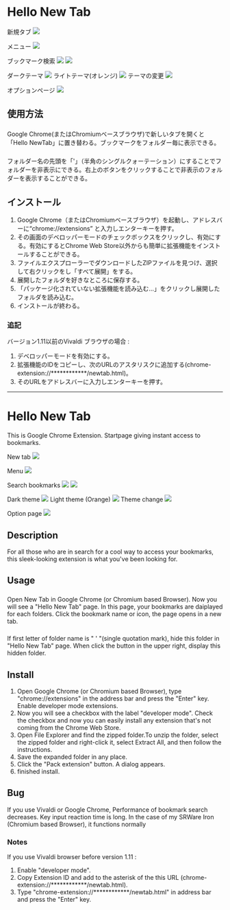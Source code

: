 Hello New Tab
====
新規タブ
<img src="https://raw.githubusercontent.com/Yoseatlly/Data/master/HelloNewTab/img_5.x_001.png">

メニュー
<img src="https://raw.githubusercontent.com/Yoseatlly/Data/master/HelloNewTab/img_5.x_002.png">

ブックマーク検索
<img src="https://raw.githubusercontent.com/Yoseatlly/Data/master/HelloNewTab/img_5.x_003.png">
<img src="https://raw.githubusercontent.com/Yoseatlly/Data/master/HelloNewTab/img_5.x_004.png">

ダークテーマ
<img src="https://raw.githubusercontent.com/Yoseatlly/Data/master/HelloNewTab/img_5.x_006.png">
ライトテーマ(オレンジ)
<img src="https://raw.githubusercontent.com/Yoseatlly/Data/master/HelloNewTab/img_5.x_007.png">
テーマの変更
<img src="https://raw.githubusercontent.com/Yoseatlly/Data/master/HelloNewTab/img_5.x_008.png">

オプションページ
<img src="https://raw.githubusercontent.com/Yoseatlly/Data/master/HelloNewTab/img_5.x_009.png">

## 使用方法
###
Google Chrome(またはChromiumベースブラウザ)で新しいタブを開くと「Hello NewTab」に置き替わる。ブックマークをフォルダー毎に表示できる。

###
フォルダー名の先頭を「'」（半角のシングルクォーテーション）にすることでフォルダーを非表示にできる。右上のボタンをクリックすることで非表示のフォルダーを表示することができる。

## インストール
1. Google Chrome（またはChromiumベースブラウザ）を起動し、アドレスバーに“chrome://extensions” と入力しエンターキーを押す。
2. その画面のデベロッパーモードのチェックボックスをクリックし、有効にする。有効にするとChrome Web Store以外からも簡単に拡張機能をインストールすることができる。
3. ファイルエクスプローラーでダウンロードしたZIPファイルを見つけ、選択して右クリックをし「すべて展開」をする。
4. 展開したフォルダを好きなところに保存する。
5. 「パッケージ化されていない拡張機能を読み込む…」をクリックし展開したフォルダを読み込む。
6. インストールが終わる。

### 追記
バージョン1.11以前のVivaldi ブラウザの場合 : 
1. デベロッパーモードを有効にする。
2. 拡張機能のIDをコピーし、次のURLのアスタリスクに追加する(chrome-extension://************/newtab.html)。
3. そのURLをアドレスバーに入力しエンターキーを押す。


___

Hello New Tab
====

This is Google Chrome Extension. Startpage giving instant access to bookmarks.

New tab
<img src="https://raw.githubusercontent.com/Yoseatlly/Data/master/HelloNewTab/img_5.x_001.png">

Menu
<img src="https://raw.githubusercontent.com/Yoseatlly/Data/master/HelloNewTab/img_5.x_002.png">

Search bookmarks
<img src="https://raw.githubusercontent.com/Yoseatlly/Data/master/HelloNewTab/img_5.x_003.png">
<img src="https://raw.githubusercontent.com/Yoseatlly/Data/master/HelloNewTab/img_5.x_004.png">

Dark theme
<img src="https://raw.githubusercontent.com/Yoseatlly/Data/master/HelloNewTab/img_5.x_006.png">
Light theme (Orange)
<img src="https://raw.githubusercontent.com/Yoseatlly/Data/master/HelloNewTab/img_5.x_007.png">
Theme change
<img src="https://raw.githubusercontent.com/Yoseatlly/Data/master/HelloNewTab/img_5.x_008.png">

Option page
<img src="https://raw.githubusercontent.com/Yoseatlly/Data/master/HelloNewTab/img_4.x_004.png">

## Description
For all those who are in search for a cool way to access your bookmarks, this sleek-looking extension is what you've been looking for.

## Usage
###
Open New Tab in Google Chrome (or Chromium based Browser). Now you will see a "Hello New Tab" page. In this page, your bookmarks are daiplayed for each folders. Click the bookmark name or icon, the page opens in a new tab.

###
If first letter of folder name is " ' "(single quotation mark), hide this folder in "Hello New Tab" page. When click the button in the upper right, display this hidden folder.

## Install
1. Open Google Chrome (or Chromium based Browser), type "chrome://extensions" in the address bar and press the "Enter" key.
Enable developer mode extensions.
2. Now you will see a checkbox with the label "developer mode". Check the checkbox and now you can easily install any extension that's not coming from the Chrome Web Store.
3. Open File Explorer and find the zipped folder.To unzip the folder, select the zipped folder and right-click it, select Extract All, and then follow the instructions.
4. Save the expanded folder in any place.
5. Click the "Pack extension" button. A dialog appears.
6. finished install.

## Bug
If you use Vivaldi or Google Chrome, Performance of bookmark search decreases. Key input reaction time is long. In the case of my SRWare Iron (Chromium based Browser), it functions normally

### Notes
If you use Vivaldi browser before version 1.11 : 
1. Enable "developer mode".
2. Copy Extension ID and add to the asterisk of the this URL (chrome-extension://************/newtab.html).
3. Type "chrome-extension://************/newtab.html" in address bar and press the "Enter" key.
